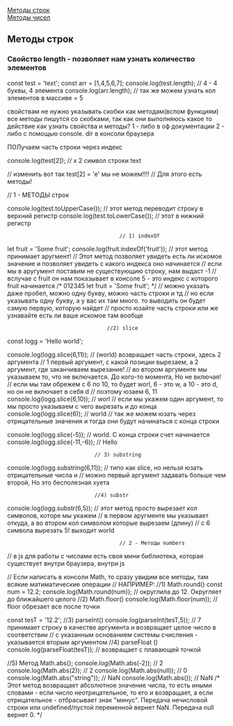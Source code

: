[Методы строк]()<br>
[Методы чисел]()<br>

## <a name ='Strings'> Методы строк </a> ##

### Свойство length - позволяет нам узнать количество элементов ###

const test = 'text';
const arr = [1,4,5,6,7];
console.log(test.length); // 4 - 4 буквы, 4 элемента
console.log(arr.length); // так же можем узнать кол элементов в массиве = 5

свойствам не нужно указывать скобки как методам(вспом функциям)
 все методы пишутся со скобками, так как они выполняюсь какое то действие
как узнать свойства и методы?
1 - либо в оф документации
2 - либо с помощью console. dir  в  консоли браузера

ПОЛучаем часть строки через индекс

console.log(test[2]); // x 2 символ строки text

// изменить вот так test[2] = 'e' мы не можем!!!!
// Для этого есть методы!

//                                          1 - МЕТОДЫ строк


console.log(test.toUpperCase()); // этот метод переводит строку  в верхний регистр
console.log(test.toLowerCase()); // этот в нижний регистр

                                        // 1) indexOf


let fruit = 'Some fruit';
console.log(fruit.indexOf('fruit')); // этот метод принимает аругмент!
// Этот метод  позволяет увидеть есть ли искомое значение и позволяет увидеть с какого индекса оно начинается 
// если мы в аругумент поставим не существующию строку, нам выдаст -1
// вслучае с fruit он нам показывает в консоле 5 - это индекс с которого fruit начинается
/*           012345
let fruit = 'Some fruit';
*/
// можно указать даже пробел, можно одну букву, можно часть строки и тд
// но если указывать одну букву, а у вас их там много. то выводить он будет самую первую, которую найдет
// просто юзайте часть строки или же узнавайте есть ли ваше искомое там вообще

                                    //2) slice

const logg = 'Hello world';

console.log(logg.slice(6,11)); // (world) возвращает часть строки, здесь 2 аргумента
// 1 первый аргумент, с какой позиции вырезаем, а 2 аргумент, где заканчиваем вырезание!
//  во втором аргументе мы указываем то, что не включается. До кого-то момента, Но не включая!
// если мы там обрежем с 6 по 10, то будет worl, 6 - это w, а 10 - это d, но он не включает в себя d
// поэтому юзаем 6, 11
console.log(logg.slice(6,10)); // worl
// если мы укажем один аргумент, то мы просто указываем с чего вырезать и до конца
console.log(logg.slice(6)); // world
// так же можем юзать через отрицательные значения и тогда они будут начинаться с конца строки

console.log(logg.slice(-5)); // world. C конца строки счет начинается
console.log(logg.slice(-11,-6)); // Hello


                                // 3) substring

console.log(logg.substring(6,11)); // типо как slice, но нельзя юзать отрицательные числа и 
// можно первый аргумент задавать больше чем второй, Но это бесполезная хуета

                                //4) substr

console.log(logg.substr(6,5)); // этот метод просто вырезает кол символов, которе мы укажем
// в первом аругменте мы указывает откуда, а во втором кол символом которые вырезаем (длину)
// с 6 символа вырезать 5! выходит world



                                        // 2 - Методы numbers

// в js для работы с числами есть своя мини библиотека, которая существует внутри браузера, внутри js

// Если написать в консоли Math, то сразу увидим все методы, там всякие матиматические операции
// НАПРИМЕР:
//1) Math.round()
const num = 12.2;
console.log(Math.round(num)); // округлила до 12. Округляет до ближайшего целого
//2) Math.floor()
console.log(Math.floor(num)); // floor обрезает все после точки

const tesT = '12.2';
//3) parseInt()
console.log(parseInt(tesT,5)); // 7  принимает строку в качестве аргумента и возвращает целое число в соответствии
//  с указанным основанием системы счисления - указывается вторым аргументом
//4)  parseFloat ()
console.log(parseFloat(tesT)); // возвращает с плавающей точкой



//5) Метод  Math.abs();
console.log(Math.abs(-2)); // 2
console.log(Math.abs(2)); // 2
console.log(Math.abs(null)); // 0
console.log(Math.abs("string")); // NaN
console.log(Math.abs()); // NaN
/* Этот метод возвращает абсолютное значение числа, то есть иными словами - если число неотрицательное,
то его и возвращает, а если отрицательное - отбрасывает знак "минус".
 Передача нечисловой строки или undefined/пустой переменной вернет NaN. Передача null вернет 0. */

